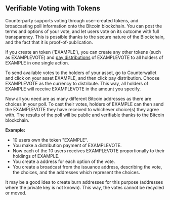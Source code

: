 Verifiable Voting with Tokens
---------------------------

Counterparty supports voting through user-created tokens, and broadcasting poll information onto the Bitcoin blockchain. You can post the terms and options of your vote, and let users vote on its outcome with full transparency. This is possible thanks to the secure nature of the Blockchain, and the fact that it is proof-of-publication.

If you create an token (‘EXAMPLE’), you can create any other tokens (such as EXAMPLEVOTE) and [pay distributions](distribution.md) of EXAMPLEVOTE to all holders of EXAMPLE in one single action.

To send available votes to the holders of your asset, go to Counterwallet and click on your asset EXAMPLE, and then click pay distribution. Choose EXAMPLEVOTE as the currency to distribute. This way, all holders of EXAMPLE will receive EXAMPLEVOTE in the amount you specify.

Now all you need are as many different Bitcoin addresses as there are choices in your poll. To cast their votes, holders of EXAMPLE can then send the EXAMPLEVOTE they have received to whichever choice(s) they agree with. The results of the poll will be public and verifiable thanks to the Bitcoin blockchain.

**Example:**
* 10 users own the token "EXAMPLE".
* You make a distribution payment of EXAMPLEVOTE.
* Now each of the 10 users receives EXAMPLEVOTE proportionally to their holdings of EXAMPLE.
* You create a address for each option of the vote.
* You create a broadcast from the issuance address, describing the vote, the choices, and the addresses which represent the choices.

It may be a good idea to create burn addresses for this purpose (addresses where the private key is not known). This way, the votes cannot be recycled or moved.
